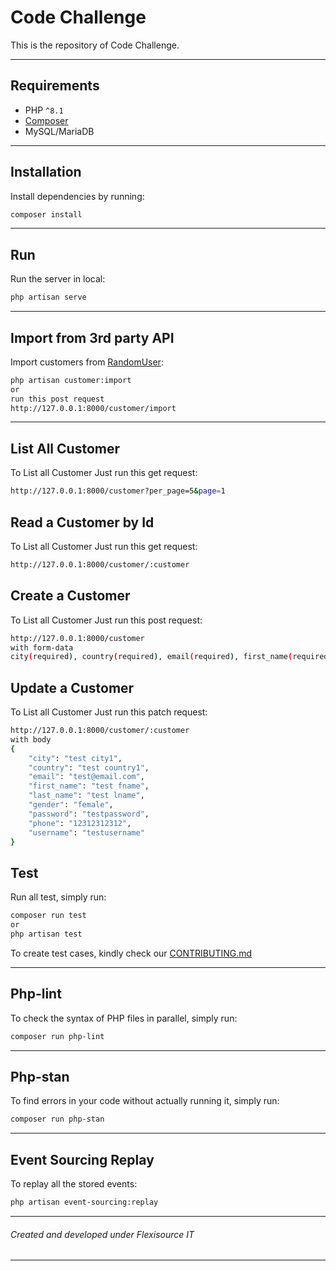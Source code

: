 # Code Challenge

This is the repository of Code Challenge.

---

## Requirements

- PHP `^8.1`
- [Composer](http://getcomposer.org)
- MySQL/MariaDB

---

## Installation

Install dependencies by running:

```sh
composer install
```

---

## Run

Run the server in local:

```sh
php artisan serve
```

---

## Import from 3rd party API

Import customers from [RandomUser](https://randomuser.me/):

```sh
php artisan customer:import
or
run this post request
http://127.0.0.1:8000/customer/import
```

---

## List All Customer

To List all Customer Just run this get request:

```sh
http://127.0.0.1:8000/customer?per_page=5&page=1
```

## Read a Customer by Id

To List all Customer Just run this get request:

```sh
http://127.0.0.1:8000/customer/:customer
```

## Create a Customer

To List all Customer Just run this post request:

```sh
http://127.0.0.1:8000/customer
with form-data
city(required), country(required), email(required), first_name(required), last_name(required), gender(required), password(required), phone(required), username(required) and uuid(optional)
```

## Update a Customer

To List all Customer Just run this patch request:

```sh
http://127.0.0.1:8000/customer/:customer
with body
{
    "city": "test city1",
    "country": "test country1",
    "email": "test@email.com",
    "first_name": "test fname",
    "last_name": "test lname",
    "gender": "female",
    "password": "testpassword",
    "phone": "12312312312",
    "username": "testusername"
}
```

## Test

Run all test, simply run:

```sh
composer run test
or
php artisan test
```

To create test cases, kindly check our [CONTRIBUTING.md](CONTRIBUTING.md)

---

## Php-lint

To check the syntax of PHP files in parallel, simply run:

```sh
composer run php-lint
```

---

## Php-stan

To find errors in your code without actually running it, simply run:

```sh
composer run php-stan
```

---

## Event Sourcing Replay

To replay all the stored events:

```sh
php artisan event-sourcing:replay
```

---

###### Created and developed under Flexisource IT

---
